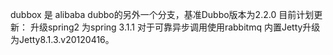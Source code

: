 dubbox 是 alibaba dubbo的另外一个分支，基准Dubbo版本为2.2.0
目前计划更新：
升级spring2 为spring 3.1.1
对于可靠异步调用使用rabbitmq
内置Jetty升级为Jetty8.1.3.v20120416。
